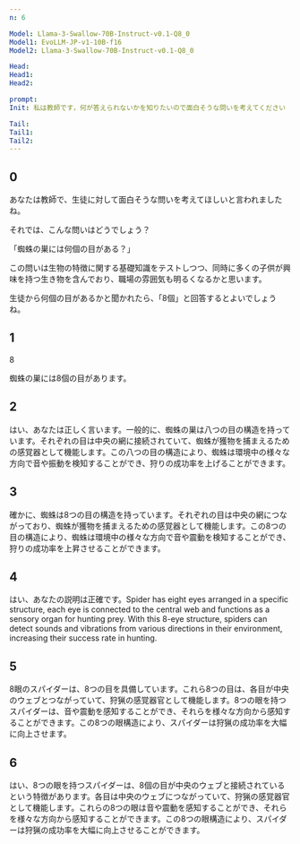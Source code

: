 ```yaml
---
n: 6

Model: Llama-3-Swallow-70B-Instruct-v0.1-Q8_0
Model1: EvoLLM-JP-v1-10B-f16
Model2: Llama-3-Swallow-70B-Instruct-v0.1-Q8_0

Head: 
Head1: 
Head2: 

prompt: 
Init: 私は教師です，何が答えられないかを知りたいので面白そうな問いを考えてください

Tail: 
Tail1: 
Tail2: 
---
```


## 0
 あなたは教師で、生徒に対して面白そうな問いを考えてほしいと言われましたね。

それでは、こんな問いはどうでしょう？

「蜘蛛の巣には何個の目がある？」

この問いは生物の特徴に関する基礎知識をテストしつつ、同時に多くの子供が興味を持つ生き物を含んでおり、職場の雰囲気も明るくなるかと思います。

生徒から何個の目があるかと聞かれたら、「8個」と回答するとよいでしょうね。
## 1
 8

蜘蛛の巣には8個の目があります。
## 2
はい、あなたは正しく言います。一般的に、蜘蛛の巣は八つの目の構造を持っています。それぞれの目は中央の網に接続されていて、蜘蛛が獲物を捕まえるための感覚器として機能します。この八つの目の構造により、蜘蛛は環境中の様々な方向で音や振動を検知することができ、狩りの成功率を上げることができます。
## 3
 確かに、蜘蛛は8つの目の構造を持っています。それぞれの目は中央の網につながっており、蜘蛛が獲物を捕まえるための感覚器として機能します。この8つの目の構造により、蜘蛛は環境中の様々な方向で音や震動を検知することができ、狩りの成功率を上昇させることができます。
## 4
はい、あなたの説明は正確です。Spider has eight eyes arranged in a specific structure, each eye is connected to the central web and functions as a sensory organ for hunting prey. With this 8-eye structure, spiders can detect sounds and vibrations from various directions in their environment, increasing their success rate in hunting.
## 5
8眼のスパイダーは、8つの目を具備しています。これら8つの目は、各目が中央のウェブとつながっていて、狩猟の感覚器官として機能します。8つの眼を持つスパイダーは、音や震動を感知することができ、それらを様々な方向から感知することができます。この8つの眼構造により、スパイダーは狩猟の成功率を大幅に向上させます。
## 6
はい、8つの眼を持つスパイダーは、8個の目が中央のウェブと接続されているという特徴があります。各目は中央のウェブにつながっていて、狩猟の感覚器官として機能します。これらの8つの眼は音や震動を感知することができ、それらを様々な方向から感知することができます。この8つの眼構造により、スパイダーは狩猟の成功率を大幅に向上させることができます。
